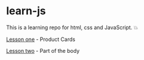 # learn-js
This is a learning repo for html, css and JavaScript. 💥

[Lesson one](/learn-js/lesson-01) - Product Cards

[Lesson two](/learn-js/lesson-02) - Part of the body